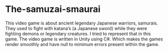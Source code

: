 # The-samuzai-smaurai
This video game is about ancient legendary Japanese warriors, samurais. They used to fight with katana’s (a Japanese sword) while they were fighting demons or legendary creatures. I tried to represent that in this game. The video game is written in Unity using C#. Which makes the games render smoothly and have null to minimum errors present within the game. 
